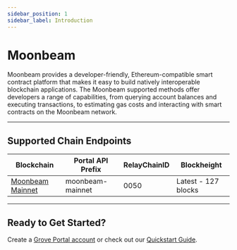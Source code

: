 ```yaml
---
sidebar_position: 1
sidebar_label: Introduction
---
```


# Moonbeam

Moonbeam provides a developer-friendly, Ethereum-compatible smart contract platform that makes it easy to build natively interoperable blockchain applications. The Moonbeam supported methods offer developers a range of capabilities, from querying account balances and executing transactions, to estimating gas costs and interacting with smart contracts on the Moonbeam network.

---

## Supported Chain Endpoints

| Blockchain                                       | Portal API Prefix | RelayChainID | Blockheight         |
| ------------------------------------------------ | ----------------- | ------------ | ------------------- |
| [Moonbeam Mainnet](./endpoints/moonbeam-mainnet) | moonbeam-mainnet  | 0050         | Latest - 127 blocks |

---

## Ready to Get Started?

Create a [Grove Portal account](https://portal.grove.city) or check out our [Quickstart Guide](/guides/getting-started/quickstart).
